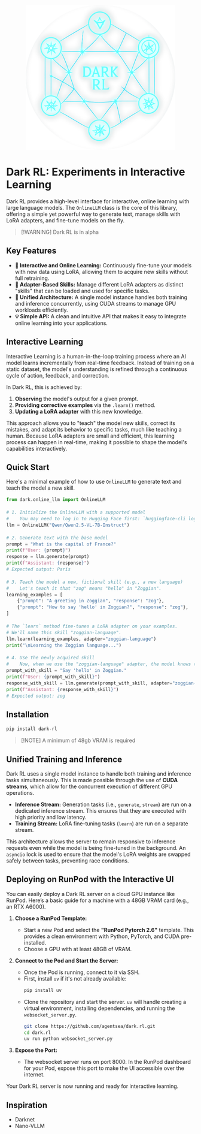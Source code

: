 <p align="center">
  <img src="static/dark_rl_extreme_glow.png" alt="Dark RL Logo" width="400">
</p>

# Dark RL: Experiments in Interactive Learning

Dark RL provides a high-level interface for interactive, online learning with large language models. The `OnlineLLM` class is the core of this library, offering a simple yet powerful way to generate text, manage skills with LoRA adapters, and fine-tune models on the fly.

> [!WARNING] Dark RL is in alpha

## Key Features

- **🧠 Interactive and Online Learning:** Continuously fine-tune your models with new data using LoRA, allowing them to acquire new skills without full retraining.
- **🔌 Adapter-Based Skills:** Manage different LoRA adapters as distinct "skills" that can be loaded and used for specific tasks.
- **🚀 Unified Architecture:** A single model instance handles both training and inference concurrently, using CUDA streams to manage GPU workloads efficiently.
- **💡 Simple API:** A clean and intuitive API that makes it easy to integrate online learning into your applications.

## Interactive Learning

Interactive Learning is a human-in-the-loop training process where an AI model learns incrementally from real-time feedback. Instead of training on a static dataset, the model's understanding is refined through a continuous cycle of action, feedback, and correction.

In Dark RL, this is achieved by:
1.  **Observing** the model's output for a given prompt.
2.  **Providing corrective examples** via the `.learn()` method.
3.  **Updating a LoRA adapter** with this new knowledge.

This approach allows you to "teach" the model new skills, correct its mistakes, and adapt its behavior to specific tasks, much like teaching a human. Because LoRA adapters are small and efficient, this learning process can happen in real-time, making it possible to shape the model's capabilities interactively.

## Quick Start

Here's a minimal example of how to use `OnlineLLM` to generate text and teach the model a new skill.

```python
from dark.online_llm import OnlineLLM

# 1. Initialize the OnlineLLM with a supported model
#    You may need to log in to Hugging Face first: `huggingface-cli login`
llm = OnlineLLM("Qwen/Qwen2.5-VL-7B-Instruct")

# 2. Generate text with the base model
prompt = "What is the capital of France?"
print(f"User: {prompt}")
response = llm.generate(prompt)
print(f"Assistant: {response}")
# Expected output: Paris

# 3. Teach the model a new, fictional skill (e.g., a new language)
#    Let's teach it that "zog" means "hello" in "Zoggian".
learning_examples = [
    {"prompt": "A greeting in Zoggian", "response": "zog"},
    {"prompt": "How to say 'hello' in Zoggian?", "response": "zog"},
]

# The `learn` method fine-tunes a LoRA adapter on your examples.
# We'll name this skill "zoggian-language".
llm.learn(learning_examples, adapter="zoggian-language")
print("\nLearning the Zoggian language...")

# 4. Use the newly acquired skill
#    Now, when we use the "zoggian-language" adapter, the model knows the new word.
prompt_with_skill = "Say 'hello' in Zoggian."
print(f"User: {prompt_with_skill}")
response_with_skill = llm.generate(prompt_with_skill, adapter="zoggian-language")
print(f"Assistant: {response_with_skill}")
# Expected output: zog
```

## Installation

```bash
pip install dark-rl
```
> [!NOTE] A minimum of 48gb VRAM is required

## Unified Training and Inference

Dark RL uses a single model instance to handle both training and inference tasks simultaneously. This is made possible through the use of **CUDA streams**, which allow for the concurrent execution of different GPU operations.

- **Inference Stream:** Generation tasks (i.e., `generate`, `stream`) are run on a dedicated inference stream. This ensures that they are executed with high priority and low latency.
- **Training Stream:** LoRA fine-tuning tasks (`learn`) are run on a separate stream.

This architecture allows the server to remain responsive to inference requests even while the model is being fine-tuned in the background. An `asyncio` lock is used to ensure that the model's LoRA weights are swapped safely between tasks, preventing race conditions.

## Deploying on RunPod with the Interactive UI

You can easily deploy a Dark RL server on a cloud GPU instance like RunPod. Here’s a basic guide for a machine with a 48GB VRAM card (e.g., an RTX A6000).

1.  **Choose a RunPod Template:**
    - Start a new Pod and select the **"RunPod Pytorch 2.6"** template. This provides a clean environment with Python, PyTorch, and CUDA pre-installed.
    - Choose a GPU with at least 48GB of VRAM.

2.  **Connect to the Pod and Start the Server:**
    - Once the Pod is running, connect to it via SSH.
    - First, install `uv` if it's not already available:
      ```bash
      pip install uv
      ```
    - Clone the repository and start the server. `uv` will handle creating a virtual environment, installing dependencies, and running the `websocket_server.py`.
      ```bash
      git clone https://github.com/agentsea/dark.rl.git
      cd dark.rl
      uv run python websocket_server.py
      ```

3.  **Expose the Port:**
    - The websocket server runs on port 8000. In the RunPod dashboard for your Pod, expose this port to make the UI accessible over the internet.

Your Dark RL server is now running and ready for interactive learning.

## Inspiration
* Darknet
* Nano-VLLM
